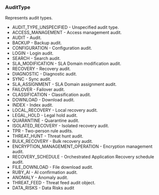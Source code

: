 ### AuditType
Represents audit types.

- AUDIT_TYPE_UNSPECIFIED - Unspecified audit type.
- ACCESS_MANAGEMENT - Access management audit.
- AUDIT - Audit.
- BACKUP - Backup audit.
- CONFIGURATION - Configuration audit.
- LOGIN - Login audit.
- SEARCH - Search audit.
- SLA_MODIFICATION - SLA Domain modification audit.
- RECOVERY - Recovery audit.
- DIAGNOSTIC - Diagnostic audit.
- SYNC - Sync audit.
- SLA_ASSIGNMENT - SLA Domain assignment audit.
- FAILOVER - Failover audit.
- CLASSIFICATION - Classification audit.
- DOWNLOAD - Download audit.
- INDEX - Index audit.
- LOCAL_RECOVERY - Local recovery audit.
- LEGAL_HOLD - Legal hold audit.
- QUARANTINE - Quarantine audit.
- ISOLATED_RECOVERY - Isolated recovery audit.
- TPR - Two-person rule audits.
- THREAT_HUNT - Threat hunt audit.
- BULK_RECOVERY - Bulk recovery audit.
- ENCRYPTION_MANAGEMENT_OPERATION - Encryption management audit.
- RECOVERY_SCHEDULE - Orchestrated Application Recovery schedule audit.
- FILE_DOWNLOAD - File download audit.
- RUBY_AI - AI confirmation audit.
- ANOMALY - Anomaly audit.
- THREAT_FEED - Threat feed audit object.
- DATA_RISKS - Data Risks audit
